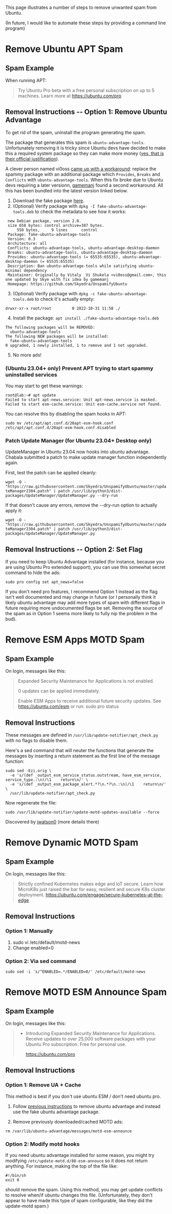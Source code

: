 This page illustrates a number of steps to remove unwanted spam from Ubuntu.  

(In future, I would like to automate these steps by providing a command line program)

# Remove Ubuntu APT Spam

## Spam Example

When running APT:

> Try Ubuntu Pro beta with a free personal subscription on up to 5 machines.
> Learn more at https://ubuntu.com/pro

## Removal Instructions -- Option 1: Remove Ubuntu Advantage

To get rid of the spam, uninstall the program generating the spam.

The package that generates this spam is `ubuntu-advantage-tools`.  Unfortunately removing it is tricky since Ubuntu devs have decided to make this a required system package so they can make more money ([yes, that is their official justification](https://bugs.launchpad.net/ubuntu/+source/ubuntu-meta/+bug/1930914/comments/11)).

A clever person named vi0oss [came up with a workaround](https://old.reddit.com/r/assholedesign/comments/yg97tk/ubuntu_includes_ads_in_system_update_theyre/iuj7hug/):  replace the spammy package with an additional package which `Provides`, `Breaks` and `Conflicts` with `ubuntu-advantage-tools`.  When this fix broke due to Ubuntu devs requiring a later versionn, [gamemanj](https://old.reddit.com/r/assholedesign/comments/yg97tk/ubuntu_includes_ads_in_system_update_theyre/jbxyq01/) found a second workaround.  All this has been bundled into the latest version linked below.

1. Download the fake package [here](https://github.com/Skyedra/UnspamifyUbuntu/blob/master/fake-ubuntu-advantage-tools/fake-ubuntu-advantage-tools.deb?raw=true).
2. (Optional)  Verify package with `dpkg -I fake-ubuntu-advantage-tools.deb` to check the metadata to see how it works:
```
 new Debian package, version 2.0.
 size 658 bytes: control archive=387 bytes.
     550 bytes,     9 lines      control              
 Package: fake-ubuntu-advantage-tools 
 Version: 0.3
 Architecture: all
 Conflicts: ubuntu-advantage-tools, ubuntu-advantage-desktop-daemon
 Breaks: ubuntu-advantage-tools, ubuntu-advantage-desktop-daemon
 Provides: ubuntu-advantage-tools (= 65535:65535), ubuntu-advantage-desktop-daemon (= 65535:65535)
 Description: Ban ubuntu-advantage-tools while satisfying ubuntu-minimal dependency
 Maintainer: Originally by Vitaly _Vi Shukela <vi0oss@gmail.com>, this one updated by Skye with fix idea by gamemanj
 Homepage: https://github.com/Skyedra/UnspamifyUbuntu
```
3. (Optional) Verify package with `dpkg -c fake-ubuntu-advantage-tools.deb` to check it's actually empty:
```
drwxr-xr-x root/root         0 2022-10-31 11:58 ./
```
4. Install the package:  `apt install ./fake-ubuntu-advantage-tools.deb`
```
The following packages will be REMOVED:
  ubuntu-advantage-tools
The following NEW packages will be installed:
  fake-ubuntu-advantage-tools
0 upgraded, 1 newly installed, 1 to remove and 1 not upgraded.
```
5. No more ads!

### (Ubuntu 23.04+ only)  Prevent APT trying to start spammy uninstalled services

You may start to get these warnings:

```
root@lab:~# apt update
Failed to start apt-news.service: Unit apt-news.service is masked.
Failed to start esm-cache.service: Unit esm-cache.service not found.
```

You can resolve this by disabling the spam hooks in APT:

```
sudo mv /etc/apt/apt.conf.d/20apt-esm-hook.conf /etc/apt/apt.conf.d/20apt-esm-hook.conf.disabled
```

### Patch Update Manager (for Ubuntu 23.04+ Desktop only)
UpdateManager in Ubuntu 23.04 now hooks into ubuntu advantage.  Chabala submitted a patch to make update manager function independently again.

First, test the patch can be applied cleanly:

`wget -O - "https://raw.githubusercontent.com/Skyedra/UnspamifyUbuntu/master/updateManager2304.patch" | patch /usr/lib/python3/dist-packages/UpdateManager/UpdateManager.py --dry-run`

If that doesn't cause any errors, remove the --dry-run option to actually apply it:

`wget -O - "https://raw.githubusercontent.com/Skyedra/UnspamifyUbuntu/master/updateManager2304.patch" | patch /usr/lib/python3/dist-packages/UpdateManager/UpdateManager.py`

## Removal Instructions -- Option 2: Set Flag

If you need to keep Ubuntu Advantage installed (for instance, because you are using Ubuntu Pro extended support), you can use this somewhat secret command to hide the ads:

```
sudo pro config set apt_news=false
```

If you don't need pro features, I recommend Option 1 instead as the flag isn't well documented and may change in future (or I personally think it likely ubuntu advantage may add more types of spam with different flags in future requiring more undocumented flags be set.  Removing the source of the spam as in Option 1 seems more likely to fully nip the problem in the bud).

# Remove ESM Apps MOTD Spam 

## Spam Example

On login, messages like this:

> Expanded Security Maintenance for Applications is not enabled.
>
> 0 updates can be applied immediately.
> 
> Enable ESM Apps to receive additional future security updates.
> See https://ubuntu.com/esm or run: sudo pro status

## Removal Instructions

These messages are defined in `/usr/lib/update-notifier/apt_check.py` with no flags to disable them.

Here's a sed command that will neuter the functions that generate the messages by inserting a return statement as the first line of the message function:

```
sudo sed -Ezi.orig \
  -e 's/(def _output_esm_service_status.outstream, have_esm_service, service_type.:\n)/\1    return\n/' \
  -e 's/(def _output_esm_package_alert.*?\n.*?\n.:\n)/\1    return\n/' \
  /usr/lib/update-notifier/apt_check.py
```

Now regenerate the file:
```
sudo /usr/lib/update-notifier/update-motd-updates-available --force
```


Discovered by [jwatson0](https://askubuntu.com/a/1456185) (more details there)



# Remove Dynamic MOTD Spam 

## Spam Example

On login, messages like this:

> Strictly confined Kubernetes makes edge and IoT secure. Learn how MicroK8s
>   just raised the bar for easy, resilient and secure K8s cluster deployment.
> https://ubuntu.com/engage/secure-kubernetes-at-the-edge

## Removal Instructions

### Option 1:  Manually

1. sudo vi /etc/default/motd-news
2. Change enabled=0	

### Option 2:  Via sed command

```
sudo sed -i 's/^ENABLED=.*/ENABLED=0/' /etc/default/motd-news
```


# Remove MOTD ESM Announce Spam

## Spam Example

On login, messages like this:

>  * Introducing Expanded Security Maintenance for Applications.
>   Receive updates to over 25,000 software packages with your
>   Ubuntu Pro subscription. Free for personal use.
>
>     https://ubuntu.com/pro

## Removal Instructions

### Option 1:  Remove UA + Cache

This method is best if you don't use ubuntu ESM / don't need ubuntu pro.

1. Follow [previous instructions](https://github.com/Skyedra/UnspamifyUbuntu#removal-instructions----option-1-remove-ubuntu-advantage) to remove ubuntu advantage and instead use the fake ubuntu advantage package.  

2. Remove previously downloaded/cached MOTD ads:
```
rm /var/lib/ubuntu-advantage/messages/motd-esm-announce
```

### Option 2:  Modify motd hooks
If you need ubuntu advantage installed for some reason, you might try modifying `/etc/update-motd.d/88-esm-annouce` so it does not return anything.  For instance, making the top of the file like:
```
#!/bin/sh
exit 0
```
should remove the spam.  Using this method, you may get update conflicts to resolve when/if ubuntu changes this file.  (Unfortunately, they don't appear to have made this type of spam configurable, like they did the update-motd spam.)
